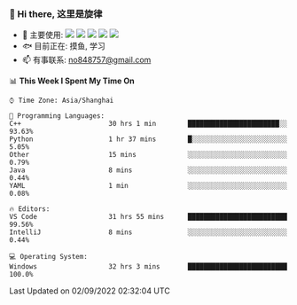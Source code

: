 ### 👋 Hi there, 这里是旋律
- 🔭 主要使用: 
![](https://img.shields.io/badge/-Python-3e74a2?style=flat-square&logo=Python&logoColor=fff)
![](https://img.shields.io/badge/-Java-007396?mstyle=flat-square&logo=Java&logoColor=fff)
![](https://img.shields.io/badge/-Node.js-339933?style=flat-square&logo=Node.js&logoColor=fff)
![](https://img.shields.io/badge/-PostgreSQL-4169e1?style=flat-square&logo=PostgreSQL&logoColor=fff)
![](https://img.shields.io/badge/-VSCode-007acc?style=flat-square&logo=Visual-Studio-Code&logoColor=fff)
- 🐟 目前正在: 摸鱼, 学习
- 📫 有事联系: no848757@gmail.com

<!--START_SECTION:waka-->
📊 **This Week I Spent My Time On** 

```text
⌚︎ Time Zone: Asia/Shanghai

💬 Programming Languages: 
C++                      30 hrs 1 min        ███████████████████████░░   93.63% 
Python                   1 hr 37 mins        █░░░░░░░░░░░░░░░░░░░░░░░░   5.05% 
Other                    15 mins             ░░░░░░░░░░░░░░░░░░░░░░░░░   0.79% 
Java                     8 mins              ░░░░░░░░░░░░░░░░░░░░░░░░░   0.44% 
YAML                     1 min               ░░░░░░░░░░░░░░░░░░░░░░░░░   0.08%

🔥 Editors: 
VS Code                  31 hrs 55 mins      █████████████████████████   99.56% 
IntelliJ                 8 mins              ░░░░░░░░░░░░░░░░░░░░░░░░░   0.44%

💻 Operating System: 
Windows                  32 hrs 3 mins       █████████████████████████   100.0%

```


 Last Updated on 02/09/2022 02:32:04 UTC
<!--END_SECTION:waka-->
